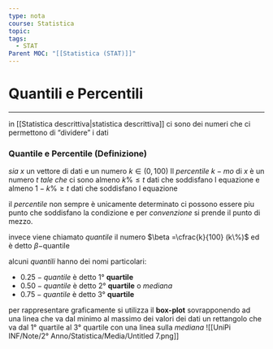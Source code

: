 ```yaml
---
type: nota
course: Statistica
topic: 
tags:
  - STAT
Parent MOC: "[[Statistica (STAT)]]"
---
```

# Quantili e Percentili
---
in [[Statistica descrittiva|statistica descrittiva]] ci sono dei numeri che ci permettono di “dividere” i dati

### Quantile e Percentile (Definizione) 
_sia_ $x$ un vettore di dati e un numero $k\in (0,100)$ 
Il _percentile_  $k-mo$  di $x$ è un numero $t$ _tale che_  ci sono almeno $k\% \leq t$ dati che soddisfano l equazione e almeno $1-k\% \geq t$  dati che soddisfano l equazione

il _percentile_ non sempre è unicamente determinato ci possono essere piu punto che soddisfano la condizione e per _convenzione_ si prende il punto di mezzo.


invece viene chiamato _quantile_ il numero  $\beta =\cfrac{k}{100} (k\%)$ ed è detto $\beta-$quantile

alcuni _quantili_ hanno dei nomi particolari:
- $0.25-quantile$ è detto $1°$ __quartile__
- $0.50-quantile$ è detto $2°$ __quartile__ o _mediana_
- $0.75-quantile$ è detto $3°$ __quartile__

 per rappresentare graficamente si utilizza il **box-plot** sovrapponendo ad una linea che va dal minimo al massimo dei valori dei dati un rettangolo che va dal $1°$ quartile al $3°$ quartile con una linea sulla _mediana_
	![[UniPi INF/Note/2° Anno/Statistica/Media/Untitled 7.png]]
